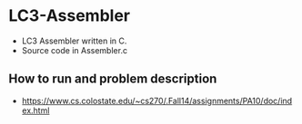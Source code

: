 # LC3-Assembler
 - LC3 Assembler written in C.
 - Source code in Assembler.c
 
## How to run and problem description
- https://www.cs.colostate.edu/~cs270/.Fall14/assignments/PA10/doc/index.html
